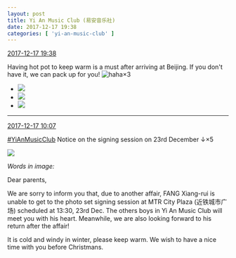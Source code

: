 ```yaml
---
layout: post
title: Yi An Music Club (易安音乐社)
date: 2017-12-17 19:38
categories: [ 'yi-an-music-club' ]
---
```


<div class="weibo-info">
  <a href="https://weibo.com/6094546964/FA61x87NS">2017-12-17 19:38</a>
</div>

Having hot pot to keep warm is a must after arriving at Beijing. If you don't have it, we can pack up for you! ![haha](http://img.t.sinajs.cn/t4/appstyle/expression/ext/normal/6a/laugh.gif)×3

<!-- more -->

<ul class="weibo-pic-list-1">
  <li class="weibo-pic">
    <a href="https://wx4.sinaimg.cn/mw690/006Es64Agy1fmjzxs0ad4j31zk1hokjp.jpg"><img src="https://wx4.sinaimg.cn/thumb150/006Es64Agy1fmjzxs0ad4j31zk1hokjp.jpg" /></a>
  </li>
  <li class="weibo-pic">
    <a href="https://wx4.sinaimg.cn/mw690/006Es64Agy1fmjzxp6kkzj31zk1ho1l2.jpg"><img src="https://wx4.sinaimg.cn/thumb150/006Es64Agy1fmjzxp6kkzj31zk1ho1l2.jpg" /></a>
  </li>
  <li class="weibo-pic">
    <a href="https://wx2.sinaimg.cn/mw690/006Es64Agy1fmjzxuzz22j31zk1hokjp.jpg"><img src="https://wx2.sinaimg.cn/thumb150/006Es64Agy1fmjzxuzz22j31zk1hokjp.jpg" /></a>
  </li>
</ul>

---

<div class="weibo-info">
  <a href="https://weibo.com/6094546964/FA2hD66N1">2017-12-17 10:07</a>
</div>

[#YiAnMusicClub](https://weibo.com/p/100808beae2e3e05b17b64f63ebedca39f19b2/super_index) Notice on the signing session on 23rd December ↓×5

<a href="https://wx1.sinaimg.cn/mw690/006Es64Aly1fmjj9pm6mmj30lo0urtje.jpg">
  <img class="weibo-pic-preview" src="https://wx1.sinaimg.cn/orj360/006Es64Aly1fmjj9pm6mmj30lo0urtje.jpg" />
</a>

*Words in image:*

Dear parents,

We are sorry to inform you that, due to another affair, FANG Xiang-rui is unable to get to the photo set signing session at MTR City Plaza (近铁城市广场) scheduled at 13:30, 23rd Dec. The others boys in Yi An Music Club will meet you with his heart. Meanwhile, we are also looking forward to his return after the affair!

It is cold and windy in winter, please keep warm. We wish to have a nice time with you before Christmans.
